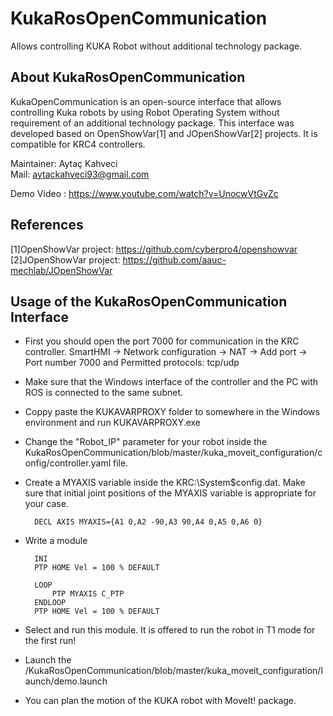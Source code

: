 # KukaRosOpenCommunication
Allows controlling KUKA Robot without additional technology package.

## About KukaRosOpenCommunication
KukaOpenCommunication is an open-source interface that allows controlling Kuka robots by using Robot Operating System without requirement of an additional technology package. This interface was developed based on OpenShowVar[1] and JOpenShowVar[2] projects. It is compatible for KRC4 controllers. 

Maintainer: Aytaç Kahveci                                                                                                       
Mail: aytackahveci93@gmail.com

Demo Video :
https://www.youtube.com/watch?v=UnocwVtGvZc

## References
[1]OpenShowVar project: https://github.com/cyberpro4/openshowvar                                                                   
[2]JOpenShowVar project: https://github.com/aauc-mechlab/JOpenShowVar

## Usage of the KukaRosOpenCommunication Interface
- First you should open the port 7000 for communication in the KRC controller.
		SmartHMI -> Network configuration -> NAT -> Add port -> Port number 7000 and Permitted protocols: tcp/udp
- Make sure that the Windows interface of the controller and the PC with ROS is connected to the same subnet.	
- Coppy paste the KUKAVARPROXY folder to somewhere in the Windows environment and run KUKAVARPROXY.exe
- Change the "Robot_IP" parameter for your robot inside the KukaRosOpenCommunication/blob/master/kuka_moveit_configuration/config/controller.yaml file.
- Create a MYAXIS variable inside the KRC:\System\$config.dat. Make sure that initial joint positions of the MYAXIS variable is appropriate for your case.

		DECL AXIS MYAXIS={A1 0,A2 -90,A3 90,A4 0,A5 0,A6 0}
        
- Write a module     

		INI
		PTP HOME Vel = 100 % DEFAULT

		LOOP
			PTP MYAXIS C_PTP
		ENDLOOP
		PTP HOME Vel = 100 % DEFAULT

- Select and run this module. It is offered to run the robot in T1 mode for the first run!
- Launch the /KukaRosOpenCommunication/blob/master/kuka_moveit_configuration/launch/demo.launch
- You can plan the motion of the KUKA robot with MoveIt! package.

